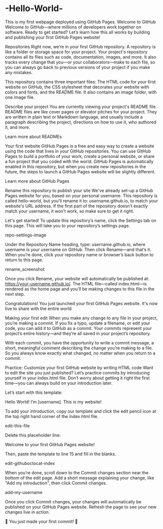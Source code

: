 # -Hello-World-
This is my first webpage deployed using GitHub Pages.
Welcome to GitHub
Welcome to GitHub—where millions of developers work together on software. Ready to get started? Let’s learn how this all works by building and publishing your first GitHub Pages website!

Repositories
Right now, we’re in your first GitHub repository. A repository is like a folder or storage space for your project. Your project's repository contains all its files such as code, documentation, images, and more. It also tracks every change that you—or your collaborators—make to each file, so you can always go back to previous versions of your project if you make any mistakes.

This repository contains three important files: The HTML code for your first website on GitHub, the CSS stylesheet that decorates your website with colors and fonts, and the README file. It also contains an image folder, with one image file.

Describe your project
You are currently viewing your project's README file. README files are like cover pages or elevator pitches for your project. They are written in plain text or Markdown language, and usually include a paragraph describing the project, directions on how to use it, who authored it, and more.

Learn more about READMEs

Your first website
GitHub Pages is a free and easy way to create a website using the code that lives in your GitHub repositories. You can use GitHub Pages to build a portfolio of your work, create a personal website, or share a fun project that you coded with the world. GitHub Pages is automatically enabled in this repository, but when you create new repositories in the future, the steps to launch a GitHub Pages website will be slightly different.

Learn more about GitHub Pages

Rename this repository to publish your site
We've already set-up a GitHub Pages website for you, based on your personal username. This repository is called hello-world, but you'll rename it to: username.github.io, to match your website's URL address. If the first part of the repository doesn’t exactly match your username, it won’t work, so make sure to get it right.

Let's get started! To update this repository’s name, click the Settings tab on this page. This will take you to your repository’s settings page.

repo-settings-image

Under the Repository Name heading, type: username.github.io, where username is your username on GitHub. Then click Rename—and that’s it. When you’re done, click your repository name or browser’s back button to return to this page.

rename_screenshot

Once you click Rename, your website will automatically be published at: https://your-username.github.io/. The HTML file—called index.html—is rendered as the home page and you'll be making changes to this file in the next step.

Congratulations! You just launched your first GitHub Pages website. It's now live to share with the entire world

Making your first edit
When you make any change to any file in your project, you’re making a commit. If you fix a typo, update a filename, or edit your code, you can add it to GitHub as a commit. Your commits represent your project’s entire history—and they’re all saved in your project’s repository.

With each commit, you have the opportunity to write a commit message, a short, meaningful comment describing the change you’re making to a file. So you always know exactly what changed, no matter when you return to a commit.

Practice: Customize your first GitHub website by writing HTML code
Want to edit the site you just published? Let’s practice commits by introducing yourself in your index.html file. Don’t worry about getting it right the first time—you can always build on your introduction later.

Let’s start with this template:

<p>Hello World! I’m [username]. This is my website!</p>
To add your introduction, copy our template and click the edit pencil icon at the top right hand corner of the index.html file.

edit-this-file

Delete this placeholder line:

<p>Welcome to your first GitHub Pages website!</p>
Then, paste the template to line 15 and fill in the blanks.

edit-githuboctocat-index

When you’re done, scroll down to the Commit changes section near the bottom of the edit page. Add a short message explaining your change, like "Add my introduction", then click Commit changes.

add-my-username

Once you click Commit changes, your changes will automatically be published on your GitHub Pages website. Refresh the page to see your new changes live in action.

🎉 You just made your first commit! 🎉
